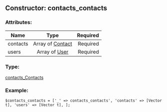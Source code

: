 ## Constructor: contacts\_contacts  

### Attributes:

| Name     |    Type       | Required |
|----------|:-------------:|---------:|
|contacts|Array of [Contact](../types/Contact.md) | Required|
|users|Array of [User](../types/User.md) | Required|
### Type: 

[contacts\_Contacts](../types/contacts_Contacts.md)
### Example:

```
$contacts_contacts = ['_' => contacts_contacts', 'contacts' => [Vector t], 'users' => [Vector t], ];
```